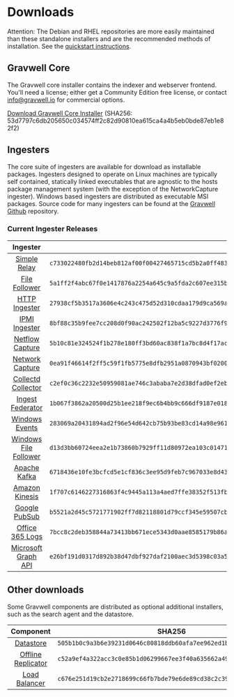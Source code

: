 # Downloads

Attention: The Debian and RHEL repositories are more easily maintained than these standalone installers and are the recommended methods of installation. See the [quickstart instructions](#!quickstart/quickstart.md).

## Gravwell Core

The Gravwell core installer contains the indexer and webserver frontend. You'll need a license; either get a Community Edition free license, or contact info@gravwell.io for commercial options.

[Download Gravwell Core Installer](https://update.gravwell.io/archive/4.2.8/installers/gravwell_4.2.8.sh) (SHA256: 53d7797c6db205650c034574ff2c82d90810ea615ca4a4b5eb0bde87eb1e82f2)

## Ingesters

The core suite of ingesters are available for download as installable packages.  Ingesters designed to operate on Linux machines are typically self contained, statically linked executables that are agnostic to the hosts package management system (with the exception of the NetworkCapture ingester).  Windows based ingesters are distributed as executable MSI packages.  Source code for many ingesters can be found at the [Gravwell Github](https://github.com/gravwell/gravwell/tree/master/ingesters) repository.

### Current Ingester Releases
| Ingester | SHA256 | More Info |
|:--------:|-------:|----------:|
| [Simple Relay](https://update.gravwell.io/archive/4.2.8/installers/gravwell_simple_relay_installer_4.2.8.sh) | ``c733022480fb2d14beb812af00f00427465715cd5b2a0ff483537f8d1e87adbb`` | [Documentation](#!ingesters/ingesters.md#Simple_Relay)|
| [File Follower](https://update.gravwell.io/archive/4.2.8/installers/gravwell_file_follow_installer_4.2.8.sh) | ``5a1ff2f4abc67f0e1417876a2254a645c9a5fda2c607ee315bf0267dfb970df4`` | [Documentation](#!ingesters/ingesters.md#File_Follower) |
| [HTTP Ingester](https://update.gravwell.io/archive/4.2.8/installers/gravwell_http_ingester_installer_4.2.8.sh) | ``27938cf5b3517a3606e4c243c475d52d310cdaa179d9ca569ae4f313a8580617`` | [Documentation](#!ingesters/ingesters.md#HTTP_POST) |
| [IPMI Ingester](https://update.gravwell.io/archive/4.2.8/installers/gravwell_ipmi_installer_4.2.8.sh) | ``8bf88c35b9fee7cc208d0f90ac242502f12ba5c9227d3776f9a7ee6b803da88f`` | [Documentation](#!ingesters/ingesters.md#IPMI_Ingester)|
| [Netflow Capture](http://update.gravwell.io/archive/4.2.8/installers/gravwell_netflow_capture_installer_4.2.8.sh) | ``5b10c81e324524f1b278e180ff3bd60ac838f1a7bc8d4f17ac1f5f30a8ceb3ee`` | [Documentation](#!ingesters/ingesters.md#Netflow_Ingester) |
| [Network Capture](https://update.gravwell.io/archive/4.2.8/installers/gravwell_network_capture_installer_4.2.8.sh) | ``0ea91f46614f2ff5c59f1fb5775e8dfb2951a0870943bf0200fa384e3ba5330c`` | [Documentation](#!ingesters/ingesters.md#Network_Ingester) |
| [Collectd Collector](https://update.gravwell.io/archive/4.2.8/installers/gravwell_collectd_installer_4.2.8.sh) | ``c2ef0c36c2232e50959081ae746c3ababa7e2d38dfad0ef2ebdbaf6163898916`` | [Documentation](#!ingesters/ingesters.md#collectd) |
| [Ingest Federator](https://update.gravwell.io/archive/4.2.8/installers/gravwell_federator_installer_4.2.8.sh) | ``1b067f3862a20500d25b1ee218f9ec6b4bb9c666df9187e018186116e25bf439`` | [Documentation](#!ingesters/ingesters.md#Federator_Ingester) |
| [Windows Events](https://update.gravwell.io/archive/4.2.8/installers/gravwell_win_events_4.2.8.msi) | ``283069a20431894ad2f96e54d642cb75b93be83cd14a98e9617224af9b51e7b9`` | [Documentation](#!ingesters/ingesters.md#Windows_Event_Service) |
| [Windows File Follower](https://update.gravwell.io/archive/4.2.8/installers/gravwell_file_follow_4.2.8.msi) | ``d13d3bb60724eea2e1b73860b7929ff11d80972ea103c01471c79b12147b718a`` | [Documentation](#!ingesters/ingesters.md#File_Follower) |
| [Apache Kafka](https://update.gravwell.io/archive/4.2.8/installers/gravwell_kafka_installer_4.2.8.sh) | ``6718436e10fe3bcfcd5e1cf836c3ee95d9feb7c967033e8d43c23dea5f2f345d`` | [Documentation](#!ingesters/ingesters.md#Kafka)|
| [Amazon Kinesis](https://update.gravwell.io/archive/4.2.8/installers/gravwell_kinesis_ingest_installer_4.2.8.sh) | ``1f707c6146227316863f4c9445a113a4aed7ffe38352f513fbec604ff3f197b1`` | [Documentation](#!ingesters/ingesters.md#Kinesis_Ingester)|
| [Google PubSub](https://update.gravwell.io/archive/4.2.8/installers/gravwell_pubsub_ingest_installer_4.2.8.sh) | ``b5521a2d45c5721771902ff7d82118801d79ccf345e59507cbb2422e37771036`` | [Documentation](#!ingesters/ingesters.md#GCP_PubSub)|
| [Office 365 Logs](https://update.gravwell.io/archive/4.2.8/installers/gravwell_o365_installer_4.2.8.sh) | ``7bcc8c2deb358844a73413bb671ece5343d0aae8585179b86a9c7a663b48dcc8`` | [Documentation](#!ingesters/ingesters.md#Office_365_Log_Ingester)|
| [Microsoft Graph API](https://update.gravwell.io/archive/4.2.8/installers/gravwell_msgraph_installer_4.2.8.sh) | ``e26bf191d0317d892b38d47dbf927daf2100aec3d5398c03a59b9bb90b3c99f8`` | [Documentation](#!ingesters/ingesters.md#Microsoft_Graph_API_Ingester)|

## Other downloads

Some Gravwell components are distributed as optional additional installers, such as the search agent and the datastore.

| Component | SHA256 | More Info |
|:---------:|:------:|----------:|
| [Datastore](https://update.gravwell.io/archive/4.2.8/installers/gravwell_datastore_installer_4.2.8.sh) | ``505b1b0c9a3b6e39231d0646c80818ddb60afa7ee962ed1b6262c52d506017ed`` | [Documentation](#!distributed/frontend.md) |
| [Offline Replicator](https://update.gravwell.io/archive/4.2.8/installers/gravwell_offline_replication_installer_4.2.8.sh) | ``c52a9ef4a322acc3c0e85b1d06299667ee3f40a635662a49911a8b34925cf5eb`` | [Documentation](#!configuration/replication.md) |
| [Load Balancer](https://update.gravwell.io/archive/4.2.8/installers/gravwell_loadbalancer_installer_4.2.8.sh) | ``c676e251d19cb2e2718699c66fb7bde79e6de89cd38c2c39ab3f258eb15608cb`` | |
